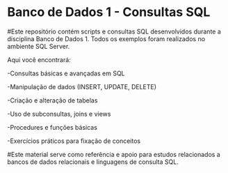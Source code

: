 # Banco de Dados 1 - Consultas SQL

#Este repositório contém scripts e consultas SQL desenvolvidos durante a disciplina Banco de Dados 1. Todos os exemplos foram realizados no ambiente SQL Server.

Aqui você encontrará:

-Consultas básicas e avançadas em SQL

-Manipulação de dados (INSERT, UPDATE, DELETE)

-Criação e alteração de tabelas

-Uso de subconsultas, joins e views

-Procedures e funções básicas

-Exercícios práticos para fixação de conceitos

#Este material serve como referência e apoio para estudos relacionados a bancos de dados relacionais e linguagens de consulta SQL.
